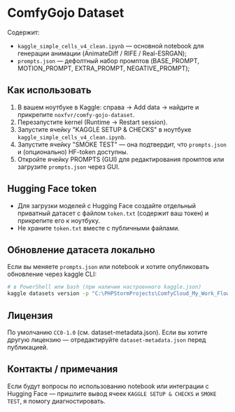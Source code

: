 ComfyGojo Dataset
=================

Содержит:
- `kaggle_simple_cells_v4_clean.ipynb` — основной notebook для генерации анимации (AnimateDiff / RIFE / Real-ESRGAN);
- `prompts.json` — дефолтный набор промптов (BASE_PROMPT, MOTION_PROMPT, EXTRA_PROMPT, NEGATIVE_PROMPT);

Как использовать
----------------
1. В вашем ноутбуке в Kaggle: справа → Add data → найдите и прикрепите `noxfvr/comfy-gojo-dataset`.
2. Перезапустите kernel (Runtime → Restart session).
3. Запустите ячейку "KAGGLE SETUP & CHECKS" в ноутбуке `kaggle_simple_cells_v4_clean.ipynb`.
4. Запустите ячейку "SMOKE TEST" — она подтвердит, что `prompts.json` и (опционально) HF-token доступны.
5. Откройте ячейку PROMPTS (GUI) для редактирования промптов или загрузите `prompts.json` через GUI.

Hugging Face token
------------------
- Для загрузки моделей с Hugging Face создайте отдельный приватный датасет с файлом `token.txt` (содержит ваш токен) и прикрепите его к ноутбуку.
- Не храните `token.txt` вместе с публичными файлами.

Обновление датасета локально
---------------------------
Если вы меняете `prompts.json` или notebook и хотите опубликовать обновление через kaggle CLI:

```bash
# в PowerShell или bash (при наличии настроенного kaggle.json)
kaggle datasets version -p "C:\PHPStormProjects\ComfyCloud_My_Work_Flow\comfy-gojo-dataset" -m "Update prompts / README"
```

Лицензия
--------
По умолчанию `CC0-1.0` (см. dataset-metadata.json). Если вы хотите другую лицензию — отредактируйте `dataset-metadata.json` перед публикацией.

Контакты / примечания
---------------------
Если будут вопросы по использованию notebook или интеграции с Hugging Face — пришлите вывод ячеек `KAGGLE SETUP & CHECKS` и `SMOKE TEST`, я помогу диагностировать.

